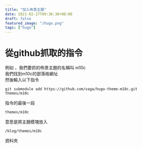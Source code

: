 ```yaml
---
title: "加入佈景主題"
date: 2021-02-27T09:36:30+08:00
draft: false
featured_image: "/hugo.png"
tags: ["hugo"]
---
```


# 從github抓取的指令

例如 ，我們要抓的佈景主題的名稱叫 m10c   
我們找到m10c的部落格網址   
然後輸入以下指令   

```
git submodule add https://github.com/vaga/hugo-theme-m10c.git themes/m10c
```

指令的最後一段    
``` 
themes/m10c 
```      
意思是將主題模塊放入 
```
/blog/themes/m10c
```
資料夾
